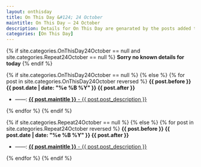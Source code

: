 ```yaml
---
layout: onthisday
title: On This Day &#124; 24 October
maintitle: On This Day — 24 October
description: Details for On This Day are genarated by the posts added to the website so the content is subject to changes/updates over time.
categories: [On This Day]
---
```


{% if site.categories.OnThisDay24October == null and site.categories.Repeat24October == null %}
<strong>Sorry no known details for today</strong>
{% endif %}

{% if site.categories.OnThisDay24October == null %}
{% else %}
{% for post in site.categories.OnThisDay24October reversed %}
<strong>{{ post.before }} {{ post.date | date: "%e %B %Y" }} {{ post.after }}</strong>
<ul>
<li> ——: <a href="{{ post.url }}"><strong>{{ post.maintitle }}</strong> - {{ post.post_description }}</a></li>
</ul>
{% endfor %}
{% endif %}

{% if site.categories.Repeat24October == null %}
{% else %}
{% for post in site.categories.Repeat24October reversed %}
<strong>{{ post.before }} {{ post.date | date: "%e %B %Y" }} {{ post.after }}</strong>
<ul>
<li> ——: <a href="{{ post.url }}"><strong>{{ post.maintitle }}</strong> - {{ post.post_description }}</a></li>
</ul>
{% endfor %}
{% endif %}
